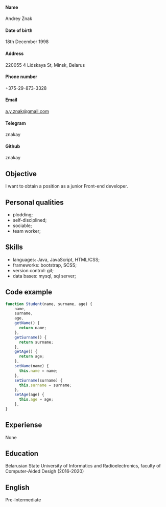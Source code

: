 #### Name 
Andrey Znak
#### Date of birth
18th December 1998
#### Address
220055 4 Lidskaya St, Minsk, Belarus
#### Phone number
+375-29-873-3328
#### Email
a.y.znak@gmail.com
#### Telegram
znakay
#### Github
znakay

## Objective
I want to obtain a position as a junior Front-end developer.

## Personal qualities
- plodding;
- self-disciplined;
- sociable;
- team worker;

## Skills
- languages: Java, JavaScript, HTML/CSS;
- frameworks: bootstrap, SCSS;
- version control: git;
- data bases: mysql, sql server;

## Code example
```javascript
function Student(name, surname, age) {
	name,
	surname,
	age,
	getName() {
	  return name;
	},
	getSurname() {
	  return surname;
	},
	getAge() {
	  return age;
	},
	setName(name) {
	  this.name = name;
	},
	setSurname(surname) {
	  this.surname = surname;
	},
	setAge(age) {
	  this.age = age;
	},
}
```

## Experiense
None

## Education
Belarusian State University of Informatics and Radioelectronics, faculty of Computer-Aided Desigh (2016-2020)

## English
Pre-Intermediate